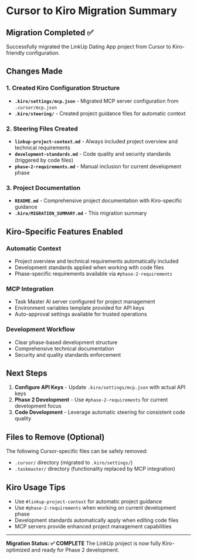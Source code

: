 # Cursor to Kiro Migration Summary

## Migration Completed ✅

Successfully migrated the LinkUp Dating App project from Cursor to Kiro-friendly configuration.

## Changes Made

### 1. Created Kiro Configuration Structure
- **`.kiro/settings/mcp.json`** - Migrated MCP server configuration from `.cursor/mcp.json`
- **`.kiro/steering/`** - Created project guidance files for automatic context

### 2. Steering Files Created
- **`linkup-project-context.md`** - Always included project overview and technical requirements
- **`development-standards.md`** - Code quality and security standards (triggered by code files)
- **`phase-2-requirements.md`** - Manual inclusion for current development phase

### 3. Project Documentation
- **`README.md`** - Comprehensive project documentation with Kiro-specific guidance
- **`.kiro/MIGRATION_SUMMARY.md`** - This migration summary

## Kiro-Specific Features Enabled

### Automatic Context
- Project overview and technical requirements automatically included
- Development standards applied when working with code files
- Phase-specific requirements available via `#phase-2-requirements`

### MCP Integration
- Task Master AI server configured for project management
- Environment variables template provided for API keys
- Auto-approval settings available for trusted operations

### Development Workflow
- Clear phase-based development structure
- Comprehensive technical documentation
- Security and quality standards enforcement

## Next Steps

1. **Configure API Keys** - Update `.kiro/settings/mcp.json` with actual API keys
2. **Phase 2 Development** - Use `#phase-2-requirements` for current development focus
3. **Code Development** - Leverage automatic steering for consistent code quality

## Files to Remove (Optional)
The following Cursor-specific files can be safely removed:
- `.cursor/` directory (migrated to `.kiro/settings/`)
- `.taskmaster/` directory (functionality replaced by MCP integration)

## Kiro Usage Tips
- Use `#linkup-project-context` for automatic project guidance
- Use `#phase-2-requirements` when working on current development phase
- Development standards automatically apply when editing code files
- MCP servers provide enhanced project management capabilities

---

**Migration Status: ✅ COMPLETE**
The LinkUp project is now fully Kiro-optimized and ready for Phase 2 development.